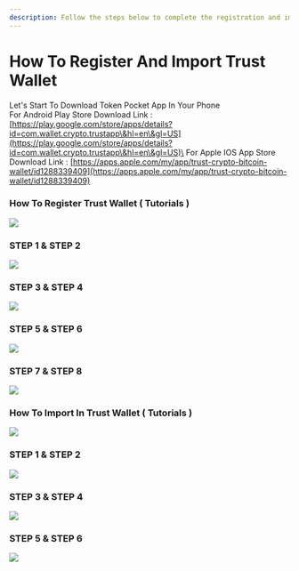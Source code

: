 ```yaml
---
description: Follow the steps below to complete the registration and import in TRUST WALLET
---
```


# How To Register And Import Trust Wallet

Let's Start To Download Token Pocket App In Your Phone\
For Android Play Store Download Link : [https://play.google.com/store/apps/details?id=com.wallet.crypto.trustapp\&hl=en\&gl=US](https://play.google.com/store/apps/details?id=com.wallet.crypto.trustapp\&hl=en\&gl=US)\
For Apple IOS App Store Download Link : [https://apps.apple.com/my/app/trust-crypto-bitcoin-wallet/id1288339409](https://apps.apple.com/my/app/trust-crypto-bitcoin-wallet/id1288339409)

### How To Register Trust Wallet ( Tutorials )

![](<../../.gitbook/assets/Slide1 (5).jpeg>)

### STEP 1 & STEP 2

![](<../../.gitbook/assets/Slide2 (5).jpeg>)

### STEP 3 & STEP 4

![](<../../.gitbook/assets/Slide3 (4).jpeg>)

### STEP 5 & STEP 6

![](<../../.gitbook/assets/Slide4 (4).jpeg>)

### STEP 7 & STEP 8

![](<../../.gitbook/assets/Slide5 (3).jpeg>)

###

### How To Import In Trust Wallet ( Tutorials )

![](<../../.gitbook/assets/Slide6 (3).jpeg>)

### STEP 1 & STEP 2

![](<../../.gitbook/assets/Slide7 (3).jpeg>)

### STEP 3 & STEP 4

![](<../../.gitbook/assets/Slide8 (3).jpeg>)

### STEP 5 & STEP 6

![](<../../.gitbook/assets/Slide9 (4).jpeg>)
